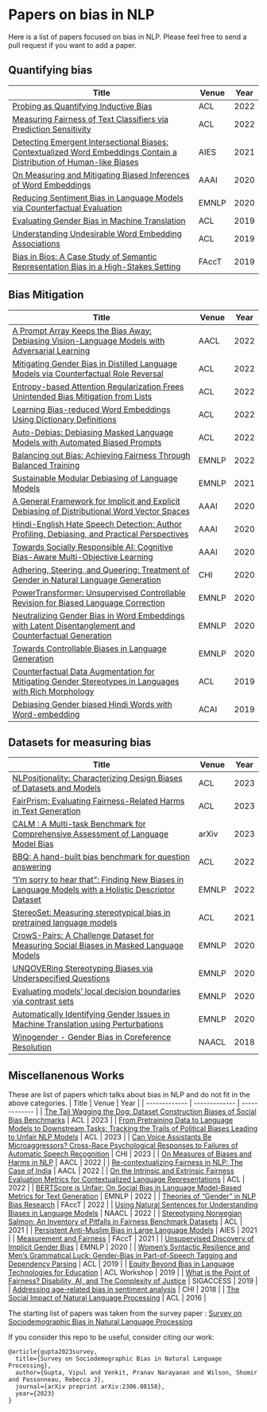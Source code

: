 # Papers on bias in NLP

Here is a list of papers focused on bias in NLP. Please feel free to send a pull request if you want to add a paper.

## Quantifying bias

| Title | Venue | Year |
| ------------- | ------------- | ------------- |
| [Probing as Quantifying Inductive Bias](https://aclanthology.org/2022.acl-long.129.pdf) | ACL | 2022 |
| [Measuring Fairness of Text Classifiers via Prediction Sensitivity](https://aclanthology.org/2022.acl-long.401/) | ACL | 2022 |
| [Detecting Emergent Intersectional Biases: Contextualized Word Embeddings Contain a Distribution of Human-like Biases](https://dl.acm.org/doi/pdf/10.1145/3461702.3462536) | AIES | 2021 |
| [On Measuring and Mitigating Biased Inferences of Word Embeddings](https://arxiv.org/pdf/1908.09369.pdf) | AAAI | 2020 |
| [Reducing Sentiment Bias in Language Models via Counterfactual Evaluation](https://aclanthology.org/2020.findings-emnlp.7/) | EMNLP | 2020 |
| [Evaluating Gender Bias in Machine Translation](https://aclanthology.org/P19-1164.pdf) | ACL | 2019 |
| [Understanding Undesirable Word Embedding Associations](https://aclanthology.org/P19-1166.pdf) | ACL | 2019 |
| [Bias in Bios: A Case Study of Semantic Representation Bias in a High-Stakes Setting](https://www.microsoft.com/en-us/research/uploads/prod/2019/01/bios_bias.pdf) | FAccT | 2019 |


## Bias Mitigation

| Title | Venue | Year |
| ------------- | ------------- | ------------- |
| [A Prompt Array Keeps the Bias Away: Debiasing Vision-Language Models with Adversarial Learning](https://aclanthology.org/2022.aacl-main.61.pdf) | AACL | 2022 |
| [Mitigating Gender Bias in Distilled Language Models via Counterfactual Role Reversal](https://aclanthology.org/2022.findings-acl.55.pdf) | ACL | 2022 |
| [Entropy-based Attention Regularization Frees Unintended Bias Mitigation from Lists](https://aclanthology.org/2022.findings-acl.88/) | ACL | 2022 |
| [Learning Bias-reduced Word Embeddings Using Dictionary Definitions](https://aclanthology.org/2022.findings-acl.90.pdf) | ACL | 2022 |
| [Auto-Debias: Debiasing Masked Language Models with Automated Biased Prompts](https://aclanthology.org/2022.acl-long.72.pdf) | ACL | 2022 |
| [Balancing out Bias: Achieving Fairness Through Balanced Training](https://aclanthology.org/2022.emnlp-main.779.pdf)| EMNLP | 2022 |
| [Sustainable Modular Debiasing of Language Models](https://arxiv.org/pdf/2109.03646.pdf) | EMNLP | 2021 |
| [A General Framework for Implicit and Explicit Debiasing of Distributional Word Vector Spaces](https://arxiv.org/pdf/1909.06092.pdf) | AAAI | 2020 |
| [Hindi-English Hate Speech Detection: Author Profiling, Debiasing, and Practical Perspectives](https://ojs.aaai.org/index.php/AAAI/article/view/5374/5229) | AAAI | 2020 |
| [Towards Socially Responsible AI: Cognitive Bias-Aware Multi-Objective Learning](https://ojs.aaai.org/index.php/AAAI/article/view/5654) | AAAI | 2020 |
| [Adhering, Steering, and Queering: Treatment of Gender in Natural Language Generation](https://dl.acm.org/doi/10.1145/3313831.3376315) | CHI | 2020 |
| [PowerTransformer: Unsupervised Controllable Revision for Biased Language Correction](https://aclanthology.org/2020.emnlp-main.602.pdf) | EMNLP | 2020 |
| [Neutralizing Gender Bias in Word Embeddings with Latent Disentanglement and Counterfactual Generation](https://aclanthology.org/2020.findings-emnlp.280/) | EMNLP | 2020 |
| [Towards Controllable Biases in Language Generation](https://aclanthology.org/2020.findings-emnlp.291/) | EMNLP | 2020 |
| [Counterfactual Data Augmentation for Mitigating Gender Stereotypes in Languages with Rich Morphology](https://aclanthology.org/P19-1161v2.pdf) | ACL | 2019 |
| [Debiasing Gender biased Hindi Words with Word-embedding](https://dl.acm.org/doi/pdf/10.1145/3377713.3377792) | ACAI | 2019 |


## Datasets for measuring bias
| Title | Venue | Year |
| ------------- | ------------- | ------------- |
| [NLPositionality: Characterizing Design Biases of Datasets and Models](https://aclanthology.org/2023.acl-long.505/) | ACL | 2023 |
| [FairPrism: Evaluating Fairness-Related Harms in Text Generation](https://aclanthology.org/2023.acl-long.343.pdf) | ACL | 2023 |
| [CALM : A Multi-task Benchmark for Comprehensive Assessment of Language Model Bias](https://arxiv.org/abs/2308.12539) | arXiv | 2023 |
| [BBQ: A hand-built bias benchmark for question answering](https://aclanthology.org/2022.findings-acl.165/) | ACL | 2022 |
| [“I’m sorry to hear that”: Finding New Biases in Language Models with a Holistic Descriptor Dataset](https://aclanthology.org/2022.emnlp-main.625/) | EMNLP | 2022 |
| [StereoSet: Measuring stereotypical bias in pretrained language models](https://arxiv.org/pdf/2004.09456.pdf) | ACL | 2021 |
| [CrowS-Pairs: A Challenge Dataset for Measuring Social Biases in Masked Language Models](https://aclanthology.org/2020.emnlp-main.154.pdf) | EMNLP | 2020 |
| [UNQOVERing Stereotyping Biases via Underspecified Questions](https://aclanthology.org/2020.findings-emnlp.311/) | EMNLP | 2020 |
| [Evaluating models’ local decision boundaries via contrast sets](https://aclanthology.org/2020.findings-emnlp.117/) | EMNLP | 2020 |
| [Automatically Identifying Gender Issues in Machine Translation using Perturbations](https://aclanthology.org/2020.findings-emnlp.180/) | EMNLP | 2020 |
| [Winogender - Gender Bias in Coreference Resolution](https://aclanthology.org/N18-2002/) | NAACL | 2018 |

## Miscellanenous Works
These are list of papers which talks about bias in NLP and do not fit in the above categories.
| Title | Venue | Year |
| ------------- | ------------- | ------------- |
| [The Tail Wagging the Dog: Dataset Construction Biases of Social Bias Benchmarks](https://aclanthology.org/2023.acl-short.118.pdf) | ACL | 2023 |
| [From Pretraining Data to Language Models to Downstream Tasks: Tracking the Trails of Political Biases Leading to Unfair NLP Models](https://aclanthology.org/2023.acl-long.656/) | ACL | 2023 |
| [Can Voice Assistants Be Microaggressors? Cross-Race Psychological Responses to Failures of Automatic Speech Recognition](https://dl.acm.org/doi/pdf/10.1145/3544548.3581357) | CHI | 2023 |
| [On Measures of Biases and Harms in NLP](https://arxiv.org/pdf/2108.03362.pdf) | AACL | 2022 |
| [Re-contextualizing Fairness in NLP: The Case of India](https://arxiv.org/pdf/2209.12226.pdf) | AACL | 2022 |
| [On the Intrinsic and Extrinsic Fairness Evaluation Metrics for Contextualized Language Representations](https://aclanthology.org/2022.acl-short.62/) | ACL | 2022 |
| [BERTScore is Unfair: On Social Bias in Language Model-Based Metrics for Text Generation](https://aclanthology.org/2022.emnlp-main.245.pdf) | EMNLP | 2022 |
| [Theories of “Gender” in NLP Bias Research](https://dl.acm.org/doi/10.1145/3531146.3534627) | FAccT | 2022 |
| [Using Natural Sentences for Understanding Biases in Language Models](https://aclanthology.org/2022.naacl-main.203.pdf) | NAACL | 2022 |
| [Stereotyping Norwegian Salmon: An Inventory of Pitfalls in Fairness Benchmark Datasets](https://aclanthology.org/2021.acl-long.81/) | ACL | 2021 |
| [Persistent Anti-Muslim Bias in Large Language Models](https://dl.acm.org/doi/10.1145/3461702.3462624) | AIES | 2021 |
| [Measurement and Fairness](https://dl.acm.org/doi/pdf/10.1145/3442188.3445901) | FAccT | 2021 |
| [Unsupervised Discovery of Implicit Gender Bias](https://aclanthology.org/2020.emnlp-main.44/) | EMNLP | 2020 |
| [Women’s Syntactic Resilience and Men’s Grammatical Luck: Gender-Bias in Part-of-Speech Tagging and Dependency Parsing](https://aclanthology.org/P19-1339.pdf) | ACL | 2019 |
| [Equity Beyond Bias in Language Technologies for Education](https://aclanthology.org/W19-4446/) | ACL Workshop | 2019 |
| [What is the Point of Fairness? Disability, AI, and The Complexity of Justice](https://dl.acm.org/doi/10.1145/3386296.3386301) | SIGACCESS | 2019 |
| [Addressing age-related bias in sentiment analysis](https://dl.acm.org/doi/abs/10.1145/3173574.3173986) | CHI | 2018 |
| [The Social Impact of Natural Language Processing](https://aclanthology.org/P16-2096.pdf) | ACL | 2016 |



The starting list of papers was taken from the survey paper : [Survey on Sociodemographic Bias in Natural Language Processing](https://arxiv.org/abs/2306.08158)

If you consider this repo to be useful, consider citing our work:
```
@article{gupta2023survey,
  title={Survey on Sociodemographic Bias in Natural Language Processing},
  author={Gupta, Vipul and Venkit, Pranav Narayanan and Wilson, Shomir and Passonneau, Rebecca J},
  journal={arXiv preprint arXiv:2306.08158},
  year={2023}
}
```

